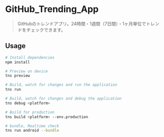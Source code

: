 # GitHub_Trending_App

> GitHubのトレンドアプリ。24時間・1週間（7日間）・1ヶ月単位でトレンドをチェックできます。

## Usage

``` bash
# Install dependencies
npm install

# Preview on device
tns preview

# Build, watch for changes and run the application
tns run

# Build, watch for changes and debug the application
tns debug <platform>

# Build for production
tns build <platform> --env.production

# bundle, Realtime check
tns run android --bundle

```
